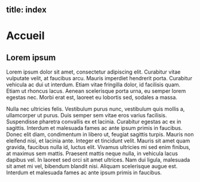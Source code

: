 title: index
---
# Accueil

## Lorem ipsum

Lorem ipsum dolor sit amet, consectetur adipiscing elit. Curabitur vitae
vulputate velit, at faucibus arcu. Mauris imperdiet hendrerit porta. Curabitur
vehicula ac dui ut interdum. Etiam vitae fringilla dolor, id facilisis quam.
Etiam ut rhoncus lacus. Aenean scelerisque porta urna, eu semper lorem egestas
nec. Morbi erat est, laoreet eu lobortis sed, sodales a massa.

Nulla nec ultricies felis. Vestibulum purus nunc, vestibulum quis mollis a,
ullamcorper ut purus. Duis semper sem vitae eros varius facilisis. Suspendisse
pharetra convallis ex et lacinia. Curabitur egestas ac ex in sagittis. Interdum
et malesuada fames ac ante ipsum primis in faucibus. Donec elit diam,
condimentum in libero ut, feugiat sagittis turpis. Mauris non eleifend nisi, et
lacinia ante. Integer et tincidunt velit. Mauris sit amet quam gravida,
faucibus nulla id, luctus elit. Vivamus ultricies mi sed enim finibus, at
maximus sem mattis. Praesent mattis neque nulla, in vehicula lacus dapibus vel.
In laoreet sed orci sit amet ultrices. Nam dui ligula, malesuada sit amet mi
vel, bibendum blandit nisi. Aliquam scelerisque augue est. Interdum et
malesuada fames ac ante ipsum primis in faucibus.
